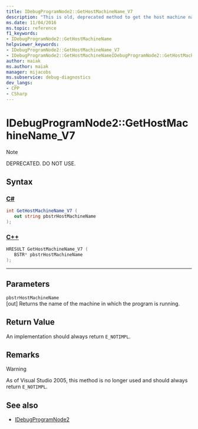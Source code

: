```yaml
---
title: IDebugProgramNode2::GetHostMachineName_V7
description: "This is old, deprecated method to get the host machine name used prior to Visual Studio 2005."
ms.date: 11/04/2016
ms.topic: reference
f1_keywords:
- IDebugProgramNode2::GetHostMachineName
helpviewer_keywords:
- IDebugProgramNode2::GetHostMachineName_V7
- IDebugProgramNode2::GetHostMachineNameIDebugProgramNode2::GetHostMachineName
author: maiak
ms.author: maiak
manager: mijacobs
ms.subservice: debug-diagnostics
dev_langs:
- CPP
- CSharp
---
```

# IDebugProgramNode2::GetHostMachineName_V7

> [!Note]
> DEPRECATED. DO NOT USE.

## Syntax

### [C#](#tab/csharp)
```csharp
int GetHostMachineName_V7 (
   out string pbstrHostMachineName
);
```
### [C++](#tab/cpp)
```cpp
HRESULT GetHostMachineName_V7 (
   BSTR* pbstrHostMachineName
);
```
---

## Parameters

`pbstrHostMachineName`\
[out] Returns the name of the machine in which the program is running.

## Return Value

An implementation should always return `E_NOTIMPL`.

## Remarks

> [!WARNING]
> As of Visual Studio 2005, this method is no longer used and should always return `E_NOTIMPL`.

## See also

- [IDebugProgramNode2](../../../extensibility/debugger/reference/idebugprogramnode2.md)
